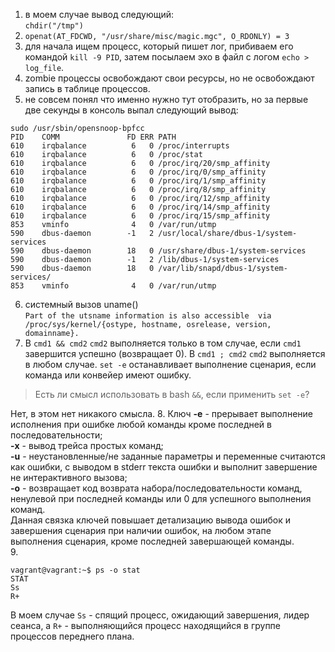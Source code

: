 1. в моем случае вывод следующий:  
`chdir("/tmp")`
2. `openat(AT_FDCWD, "/usr/share/misc/magic.mgc", O_RDONLY) = 3`  
3. для начала ищем процесс, который пишет лог, прибиваем его командой `kill -9 PID`, затем посылаем эхо в файл с логом `echo > log_file`.  
4. zombie процессы освобождают свои ресурсы, но не освобождают запись в таблице процессов.  
5. не совсем понял что именно нужно тут отобразить, но за первые две секунды в консоль выпал следующий вывод:  
```commandline
sudo /usr/sbin/opensnoop-bpfcc
PID    COMM               FD ERR PATH
610    irqbalance          6   0 /proc/interrupts
610    irqbalance          6   0 /proc/stat
610    irqbalance          6   0 /proc/irq/20/smp_affinity
610    irqbalance          6   0 /proc/irq/0/smp_affinity
610    irqbalance          6   0 /proc/irq/1/smp_affinity
610    irqbalance          6   0 /proc/irq/8/smp_affinity
610    irqbalance          6   0 /proc/irq/12/smp_affinity
610    irqbalance          6   0 /proc/irq/14/smp_affinity
610    irqbalance          6   0 /proc/irq/15/smp_affinity
853    vminfo              4   0 /var/run/utmp
590    dbus-daemon        -1   2 /usr/local/share/dbus-1/system-services
590    dbus-daemon        18   0 /usr/share/dbus-1/system-services
590    dbus-daemon        -1   2 /lib/dbus-1/system-services
590    dbus-daemon        18   0 /var/lib/snapd/dbus-1/system-services/
853    vminfo              4   0 /var/run/utmp
```
6. системный вызов uname()  
`Part of the utsname information is also accessible  via  /proc/sys/kernel/{ostype, hostname, osrelease, version, domainname}.`  
7. В `cmd1 && cmd2` `cmd2` выполняется только в том случае, если `cmd1` завершится успешно (возвращает 0). В `cmd1 ; cmd2` `cmd2` выполняется в любом случае. `set -e` останавливает выполнение сценария, если команда или конвейер имеют ошибку. 
>Есть ли смысл использовать в bash `&&`, если применить `set -e`?  

Нет, в этом нет никакого смысла.
8. Ключ **-e** - прерывает выполнение исполнения при ошибке любой команды кроме последней в последовательности;  
**-x** - вывод трейса простых команд;  
**-u** - неустановленные/не заданные параметры и переменные считаются как ошибки, с выводом в stderr текста ошибки и выполнит завершение не интерактивного вызова;  
**-o** - возвращает код возврата набора/последовательности команд, ненулевой при последней команды или 0 для успешного выполнения команд.  
Данная связка ключей повышает детализацию вывода ошибок и завершения сценария при наличии ошибок, на любом этапе выполнения сценария, кроме последней завершающей команды.  
9. 
```commandline
vagrant@vagrant:~$ ps -o stat
STAT
Ss
R+
```
В моем случае `Ss` - спящий процесс, ожидающий завершения, лидер сеанса, а `R+` - выполняющийся процесс находящийся в группе процессов переднего плана.